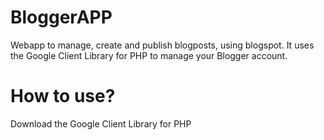 # BloggerAPP
Webapp to manage, create and publish blogposts, using blogspot. It uses the Google Client Library for PHP to manage your Blogger account.

# How to use?
Download the Google Client Library for PHP
